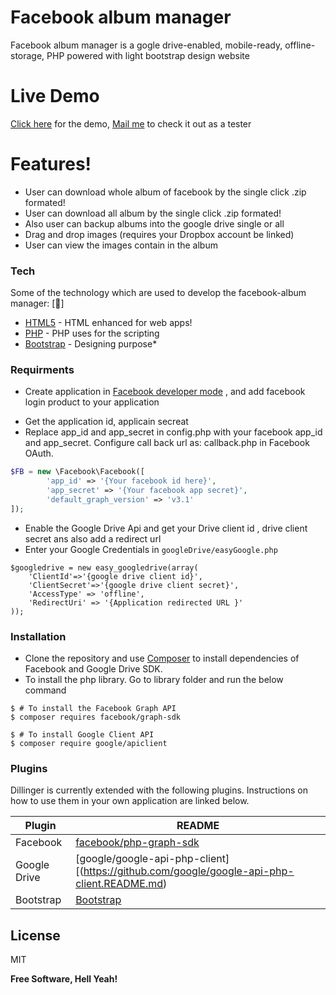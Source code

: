 #  Facebook album manager




Facebook album manager is a gogle drive-enabled, mobile-ready, offline-storage, PHP powered with light bootstrap design website
# Live Demo
[Click here](https://newfbbhavin.000webhostapp.com) for the demo, [Mail me](mailto:nandanibhavin@gmail.com) to check it out as a tester

# Features!

  - User can download whole album of facebook by the single click .zip formated!
  - User can download all album by the single click .zip formated!
  - Also user can backup albums into the google drive single or all
  - Drag and drop images (requires your Dropbox account be linked)
  - User can view the images contain in the album



### Tech

Some of the technology which are used to develop the facebook-album manager:
[:beginner:]
* [HTML5](html5.org) - HTML enhanced for web apps!
* [PHP](php.net/) - PHP uses for the scripting
* [Bootstrap](https://getbootstrap.com/) - Designing purpose* 


### Requirments
  * Create application in [Facebook developer mode](https://developers.facebook.com/apps/) , and add facebook login product to your application
 - Get the application id, applicain secreat 
- Replace app_id and app_secret in config.php with your facebook app_id and app_secret. Configure call back url as: callback.php in Facebook OAuth.
```php 
$FB = new \Facebook\Facebook([
        'app_id' => '{Your facebook id here}',
        'app_secret' => '{Your facebook app secret}',
		'default_graph_version' => 'v3.1'
]); 
```

* Enable the Google Drive Api and get your Drive client id , drive client secret ans also add a redirect url
*  Enter your Google Credentials in `googleDrive/easyGoogle.php` 
 
```
$googledrive = new easy_googledrive(array(
    'ClientId'=>'{google drive client id}',
    'ClientSecret'=>'{google drive client secret}',
	'AccessType' => 'offline',
	'RedirectUri' => '{Application redirected URL }'
));

```  







### Installation
* Clone the repository and use [Composer](https://getcomposer.org/) to install dependencies of Facebook and Google Drive SDK.
* To install the php library. Go to library folder and run the below command
```
$ # To install the Facebook Graph API
$ composer requires facebook/graph-sdk
 
$ # To install Google Client API
$ composer require google/apiclient
```


### Plugins

Dillinger is currently extended with the following plugins. Instructions on how to use them in your own application are linked below.

| Plugin | README |
| ------ | ------ |
| Facebook | [facebook/php-graph-sdk](https://github.com/facebook/php-graph-sdk/README.md) |
| Google Drive | [google/google-api-php-client][(https://github.com/google/google-api-php-client.README.md) |
| Bootstrap | [Bootstrap](https://getbootstrap.com/) |



License
----

MIT


**Free Software, Hell Yeah!**

[//]: # (These are reference links used in the body of this note and get stripped out when the markdown processor does its job. There is no need to format nicely because it shouldn't be seen. Thanks SO - http://stackoverflow.com/questions/4823468/store-comments-in-markdown-syntax)


   [dill]: <https://github.com/joemccann/dillinger>
   [git-repo-url]: <https://github.com/joemccann/dillinger.git>
   [john gruber]: <http://daringfireball.net>
   [df1]: <http://daringfireball.net/projects/markdown/>
   [markdown-it]: <https://github.com/markdown-it/markdown-it>
   [Ace Editor]: <http://ace.ajax.org>
   [node.js]: <http://nodejs.org>
   [Twitter Bootstrap]: <http://twitter.github.com/bootstrap/>
   [jQuery]: <http://jquery.com>
   [@tjholowaychuk]: <http://twitter.com/tjholowaychuk>
   [express]: <http://expressjs.com>
   [AngularJS]: <http://angularjs.org>
   [Gulp]: <http://gulpjs.com>

   [PlDb]: <https://github.com/joemccann/dillinger/tree/master/plugins/dropbox/README.md>
   [PlGh]: <https://github.com/joemccann/dillinger/tree/master/plugins/github/README.md>
   [PlGd]: <https://github.com/joemccann/dillinger/tree/master/plugins/googledrive/README.md>
   [PlOd]: <https://github.com/joemccann/dillinger/tree/master/plugins/onedrive/README.md>
   [PlMe]: <https://github.com/joemccann/dillinger/tree/master/plugins/medium/README.md>
   [PlGa]: <https://github.com/RahulHP/dillinger/blob/master/plugins/googleanalytics/README.md>
